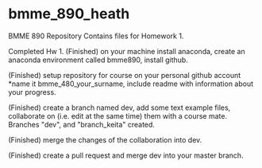 # bmme_890_heath
BMME 890 Repository
Contains files for Homework 1.

Completed Hw 1. 
(Finished) on your machine install anaconda, create an anaconda environment called bmme890, install github. 

(Finished) setup repository for course on your personal github account *name it bmme_480_your_surname, include readme with information about your progress.

(Finished) create a branch named dev, add some text example files, collaborate on (i.e. edit at the same time) them with a course mate. Branches "dev", and "branch_keita" created. 

(Finished) merge the changes of the collaboration into dev.

(Finished) create a pull request and merge dev into your master branch.
